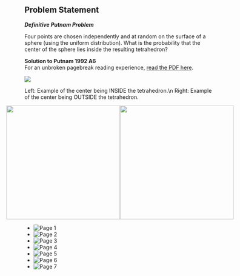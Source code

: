 ## Problem Statement
**_Definitive Putnam Problem_**

Four points are chosen independently and at random on the surface of a sphere (using the uniform distribution). What is the probability that the center of the sphere lies inside the resulting tetrahedron?


**Solution to Putnam 1992 A6**  
For an unbroken pagebreak reading experience, [read the PDF here](https://github.com/DimitriChrysafis/Putnam1992A6/blob/main/ExplanationPaper.pdf).

![](input.gif)

Left: Example of the center being INSIDE the tetrahedron.\n
Right: Example of the center being OUTSIDE the tetrahedron.
<div style="display: flex; justify-content: center;">
    <img src="inside.gif" width="300">
    <img src="outside.gif" width="300">
</div>

- ![Page 1](https://github.com/DimitriChrysafis/Putnam1992A6/blob/main/LaTeX/PaperToPng/page_0000.png)
- ![Page 2](https://github.com/DimitriChrysafis/Putnam1992A6/blob/main/LaTeX/PaperToPng/page_0001.png)
- ![Page 3](https://github.com/DimitriChrysafis/Putnam1992A6/blob/main/LaTeX/PaperToPng/page_0002.png)
- ![Page 4](https://github.com/DimitriChrysafis/Putnam1992A6/blob/main/LaTeX/PaperToPng/page_0003.png)
- ![Page 5](https://github.com/DimitriChrysafis/Putnam1992A6/blob/main/LaTeX/PaperToPng/page_0004.png)
- ![Page 6](https://github.com/DimitriChrysafis/Putnam1992A6/blob/main/LaTeX/PaperToPng/page_0005.png)
- ![Page 7](https://github.com/DimitriChrysafis/Putnam1992A6/blob/main/LaTeX/PaperToPng/page_0006.png)

